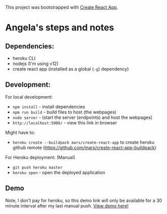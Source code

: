 This project was bootstrapped with [Create React App](https://github.com/facebook/create-react-app).

# Angela's steps and notes
## Dependencies:
 - heroku CLI
 - nodejs (I'm using v12)
 - create react app (installed as a global (`-g`) dependency)

## Development:
For local development:
- `npm install` - install dependencies
- `npm run build` - build files to host (the webpages)
- `node server` - (start the server (endpoints) and host the webpages)
- `http://localhost:5000/` - view this link in browser

Might have to:
- `heroku create --buildpack mars/create-react-app` to create heroku github remote (https://github.com/mars/create-react-app-buildpack)

For Heroku deployment: (Manual)
- `git push heroku master`
- `heroku open` - open the deployed application

## Demo
Note, I don't pay for heroku, so this demo link will only be available for a 30 minute interval after my last manual push.
[View demo here!](https://polar-brushlands-76256.herokuapp.com/)
